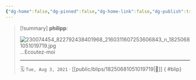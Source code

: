 ```yaml
---
{"dg-home":false,"dg-pinned":false,"dg-home-link":false,"dg-publish":true,"tags":["dgblip"],"disabled rules":["yaml-title","yaml-title-alias","file-name-heading"],"title":"philipp on instagram @ 2021-08-03","created-date":"2021-08-03T16:00:00","updated-date":"2025-05-02T17:43:08","dg-path":"blips/18250681051019719.md","permalink":"/blips/18250681051019719/","dgPassFrontmatter":true}
---
```


> [!summary] **philipp**:
>
> ![230074454_822792438401968_2160311607253606843_n_18250681051019719.jpg](/img/user/attachments/230074454_822792438401968_2160311607253606843_n_18250681051019719.jpg)
> …Ecoutez-moi
> - - -
>
> 🗓️ `Tue, Aug 3, 2021` · [[public/blips/18250681051019719\|🔗]]
{ #blip}

